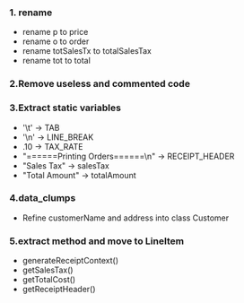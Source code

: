 ### 1. rename
* rename p to price
* rename o to order
* rename totSalesTx to totalSalesTax
* rename tot to total
### 2.Remove useless and commented code
### 3.Extract static variables
* '\t' -> TAB
* '\n' -> LINE_BREAK
* .10 -> TAX_RATE
* "======Printing Orders======\n" -> RECEIPT_HEADER
* "Sales Tax" -> salesTax
* "Total Amount" -> totalAmount
### 4.data_clumps
* Refine customerName and address into class Customer
### 5.extract method and move to LineItem
* generateReceiptContext()
* getSalesTax()
* getTotalCost()
* getReceiptHeader()
